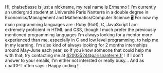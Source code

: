 Hi, chaisebasse is just a nickname, my real name is Ermanno !
I'm currently an undergrad student at Université Paris Nanterre in a double degree in Economics/Management and Mathematics/Computer Science 🖥️
For now my main programming languages are : Ruby (RoR), C, JavaScript
I am extremely proficient in HTML and CSS, though I much prefer the previously mentioned programming languages
I'm always looking for a mentor more experienced than me, especially in C and low level programming, to help me in my learning.
I'm also kind of always looking for 2 months internships around May-June each year, so if you know someone that could help me with that, try contacting me at 42003524@parisnanterre.fr ! If I don't answer to your emails, I'm either not intersted or really busy...
And as chatGPT often says :
Happy coding !
